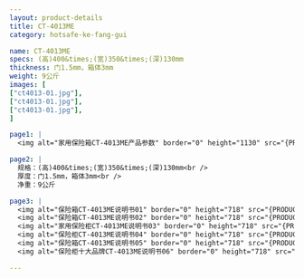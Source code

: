 ```yaml
---
layout: product-details
title: CT-4013ME
category: hotsafe-ke-fang-gui

name: CT-4013ME
specs: (高)400&times;(宽)350&times;(深)130mm
thickness: 门1.5mm，箱体3mm
weight: 9公斤
images: [
["ct4013-01.jpg"],
["ct4013-01.jpg"],
["ct4013-01.jpg"],
]

page1: |
  <img alt="家用保险箱CT-4013ME产品参数" border="0" height="1130" src="{PRODUCT_IMAGES}products/twcps1.jpg" width="538" />

page2: |
  规格：(高)400&times;(宽)350&times;(深)130mm<br />
  厚度：门1.5mm，箱体3mm<br />
  净重：9公斤

page3: |
  <img alt="保险箱CT-4013ME说明书01" border="0" height="718" src="{PRODUCT_IMAGES}products/ct-sm01.jpg" width="538" /><br />
  <img alt="保险箱CT-4013ME说明书02" border="0" height="718" src="{PRODUCT_IMAGES}products/ct-sm02.jpg" width="538" /><br />
  <img alt="家用保险柜CT-4013ME说明书03" border="0" height="718" src="{PRODUCT_IMAGES}products/ct-sm03.jpg" width="538" /><br />
  <img alt="保险柜CT-4013ME说明书04" border="0" height="718" src="{PRODUCT_IMAGES}products/ct-sm04.jpg" width="538" /><br />
  <img alt="保险箱CT-4013ME说明书05" border="0" height="718" src="{PRODUCT_IMAGES}products/ct-sm05.jpg" width="538" /><br />
  <img alt="保险柜十大品牌CT-4013ME说明书06" border="0" height="718" src="{PRODUCT_IMAGES}products/ct-sm06.jpg" width="538" />

---
```

